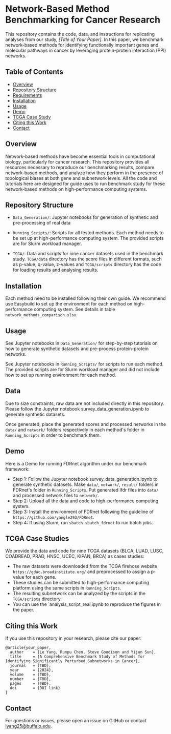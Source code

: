 
# Network-Based Method Benchmarking for Cancer Research

This repository contains the code, data, and instructions for replicating analyses from our study, *[Title of Your Paper]*. In this paper, we benchmark network-based methods for identifying functionally important genes and molecular pathways in cancer by leveraging protein-protein interaction (PPI) networks.

## Table of Contents
- [Overview](#overview)
- [Repository Structure](#repository-structure)
- [Requirements](#requirements)
- [Installation](#installation)
- [Usage](#usage)
- [Demo](#demo)
- [TCGA Case Study](#tcga)
- [Citing this Work](#citing-this-work)
- [Contact](#contact)

## Overview
Network-based methods have become essential tools in computational biology, particularly for cancer research. This repository provides all resources necessary to reproduce our benchmarking results, compare network-based methods, and analyze how they perform in the presence of topological biases at both gene and subnetwork levels. All the code and tutorials here are designed for guide uses to run benchmark study for these network-based methods on high-performance computing systems.

## Repository Structure

- `Data_Generation/`: Jupyter notebooks for generation of synthetic and pre-processing of real data

- `Running_Scripts/`: Scripts for all tested methods. Each method needs to be set up at high-performance computing system. The provided scripts are for Slurm workload manager.
- `TCGA/`: Data and scripts for nine cancer datasets used in the benchmark study. `TCGA/data` directory has the score files in different formats, such as p-value, q-value, z-values and `TCGA/scripts` directory has the code for loading results and analysing results.

## Installation

Each method need to be installed following their own guide. We recommend use Easybuild to set up the environment for each method on high-performance computing system. See details in table `network_methods_comparison.xlsx`.


## Usage

See Jupyter notebooks in `Data_Generation/` for step-by-step tutorials on how to generate synthetic datasets and pre-process protein-protein networks.

See Jupyter notebooks in `Running_Scripts/` for scripts to run each method. The provided scripts are for Slurm workload manager and did not include how to set up running environment for each method.

## Data

Due to size constraints, raw data are not included directly in this repository. Please follow the Jupyter notebook survey_data_generation.ipynb to generate synthetic datasets.

Once generated, place the generated scores and processed networks in the `data/` and `network/` folders respectively in each method's folder in `Running_Scripts` in order to benchmark them.

## Demo

Here is a Demo for running FDRnet algorithm under our benchmark framework:
 - Step 1: Follow the Jupyter notebook survey_data_generation.ipynb to generate synthetic datasets. Make `data/`, `network/`, `result/` folders in FDRnet's folder in `Running_Scripts`. Put generated lfdr files into `data/` and processed network files to `network/`.
 - Step 2: Upload all the data and code to high-performance computing system.
 - Step 3: Install the environment of FDRnet following the guideline of `https://github.com/yangle293/FDRnet`.
 - Step 4: If using Slurm, run `sbatch sbatch_fdrnet` to run batch jobs.

## TCGA Case Studies

We provide the data and code for nine TCGA datasets (BLCA, LUAD, LUSC, COADREAD, PRAD, HNSC,
                 UCEC, KIPAN, BRCA) as cases studies: 
- The raw datasets were downloaded from the TCGA firehose website `https://gdac.broadinstitute.org/` and preprocessed to assign a p-value for each gene.
- These studies can be submitted to high-performance computing platform using the same scripts in `Running_Scripts`.
- The resulting subnetwork can be analyzed by the scripts in the `TCGA/scripts` directory.
- You can use the `analysis_script_real.ipynb to reproduce the figures in the paper.

## Citing this Work

If you use this repository in your research, please cite our paper:

```
@article{your_paper,
  author    = {Le Yang, Runpu Chen, Steve Goodison and Yijun Sun},
  title     = {A Comprehensive Benchmark Study of Methods for Identifying Significantly Perturbed Subnetworks in Cancer},
  journal   = {TBD},
  year      = {2024},
  volume    = {TBD},
  number    = {TBD},
  pages     = {TBD},
  doi       = {DOI link}
}
```

## Contact

For questions or issues, please open an issue on GitHub or contact lyang25@buffalo.edu.

